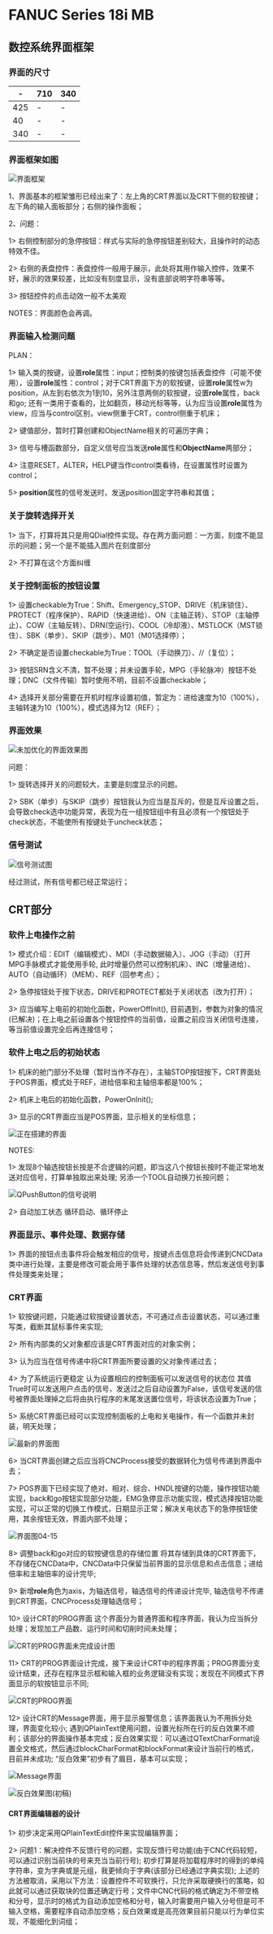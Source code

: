 # FANUC Series 18i MB

## 数控系统界面框架

### 界面的尺寸

|-|710|340|
|-|-|-|
|425|-|-|
|40|-|-|
|340|-|-|

### 界面框架如图

![界面框架](Doc/images_2020-4-7.png)

1、界面基本的框架雏形已经出来了：左上角的CRT界面以及CRT下侧的软按键；左下角的输入面板部分；右侧的操作面板；

2、问题：

1> 右侧控制部分的急停按钮：样式与实际的急停按钮差别较大，且操作时的动态特效不佳。

2> 右侧的表盘控件：表盘控件一般用于展示，此处将其用作输入控件，效果不好，展示的效果较差，比如没有刻度显示，没有底部说明字符串等等。

3> 按钮控件的点击动效一般不太美观

NOTES：界面颜色会再调。

### 界面输入检测问题

PLAN：

1> 输入类的按键，设置**role**属性：input；控制类的按键包括表盘控件（可能不使用），设置**role**属性：control；对于CRT界面下方的软按键，设置**role**属性w为position，从左到右依次为1到10，另外注意两侧的软按键，设置**role**属性，back和go; 还有一类用于查看的，比如翻页，移动光标等等，认为应当设置**role**属性为view，应当与control区别，view侧重于CRT，control侧重于机床；

2> 键值部分，暂时打算创建和ObjectName相关的可遍历字典；

3> 信号与槽函数部分，自定义信号应当发送**role**属性和**ObjectName**两部分；

4> 注意RESET，ALTER，HELP键当作control类看待，在设置属性时设置为control；

5> **position**属性的信号发送时，发送position固定字符串和其值；

### 关于旋转选择开关

1> 当下，打算将其只是用QDial控件实现。存在两方面问题：一方面，刻度不能显示的问题；另一个是不能插入图片在刻度部分

2> 不打算在这个方面纠缠

### 关于控制面板的按钮设置

1> 设置checkable为True：Shift、Emergency_STOP、DRIVE（机床锁住）、PROTECT（程序保护）、RAPID（快速进给）、ON（主轴正转）、STOP（主轴停止）、COW（主轴反转）、DRN(空运行)、COOL（冷却液）、MSTLOCK（MST锁住）、SBK（单步）、SKIP（跳步）、M01（M01选择停）；

2> 不确定是否设置checkable为True：TOOL（手动换刀）、//（复位）；

3> 按钮SRN含义不清，暂不处理；并未设置手轮，MPG（手轮脉冲）按钮不处理；DNC（文件传输）暂时使用不明，目前不设置checkable；

4> 选择开关部分需要在开机时程序设置初值，暂定为：进给速度为10（100%），主轴转速为10（100%），模式选择为12（REF）；

### 界面效果

![未加优化的界面效果图](Doc/images_2020-04-09_23-19-31.png)

问题：

1> 旋转选择开关的问题较大，主要是刻度显示的问题。

2> SBK（单步）与SKIP（跳步）按钮我认为应当是互斥的，但是互斥设置之后，会导致check选中功能异常，表现为在一组按钮组中有且必须有一个按钮处于check状态，不能使所有按键处于uncheck状态；

### 信号测试

![信号测试图](Doc/images_2020-04-09_23-28-37.png)

经过测试，所有信号都已经正常运行；

## CRT部分

### 软件上电操作之前

1> 模式介绍：EDIT（编辑模式）、MDI（手动数据输入）、JOG（手动）（打开MPG手脉模式才能使用手轮, 此时增量仍然可以控制机床）、INC（增量进给）、AUTO（自动循环）（MEM）、REF（回参考点）；

2> 急停按钮处于按下状态，DRIVE和PROTECT都处于关闭状态（改为打开）；

3> 应当编写上电前的初始化函数，PowerOffInit(), 目前遇到，参数为对象的情况(已解决)；在上电之前设置各个按钮控件的当前值，设置之前应当关闭信号连接，等当前值设置完全后再连接信号；

### 软件上电之后的初始状态

1> 机床的舱门部分不处理（暂时当作不存在），主轴STOP按钮按下，CRT界面处于POS界面，模式处于REF，进给倍率和主轴倍率都是100%；

2> 机床上电后的初始化函数，PowerOnInit(); 

3> 显示的CRT界面应当是POS界面，显示相关的坐标信息；

![正在搭建的界面](Doc/images_2020-04-11_22-53-42.png)

NOTES:

1> 发现8个轴选按钮长按是不合逻辑的问题，即当这八个按钮长按时不能正常地发送对应信号，打算单独取出来处理; 另添一个TOOL自动换刀长按问题； 

![QPushButton的信号说明](Doc/images_2020-04-10_21-56-17.png)

2> 自动加工状态 循环启动、循环停止

### 界面显示、事件处理、数据存储

1> 界面的按钮点击事件将会触发相应的信号，按键点击信息将会传递到CNCData类中进行处理，主要是修改可能会用于事件处理的状态信息等，然后发送信号到事件处理类来处理；

### CRT界面

1> 软按键问题，只能通过软按键设置状态，不可通过点击设置状态，可以通过重写类，截断其鼠标事件来实现; 

2> 所有内部类的父对象都应该是CRT界面对应的对象实例；

3> 认为应当在信号传递中将CRT界面所要设置的父对象传递过去；

4> 为了系统运行更稳定 认为设置相应的控制面板可以发送信号的状态位 其值True时可以发送用户点击的信号，发送过之后自动设置为False，该信号发送的信号被界面处理掉之后将由执行程序的末尾发送置位信号，将该状态设置为True；

5> 系统CRT界面已经可以实现控制面板的上电和关电操作，有一个函数并未封装，明天处理；

![最新的界面图](Doc/images_2020-04-13_23-30-25.png)

6> 当CRT界面创建之后应当将CNCProcess接受的数据转化为信号传递到界面中去；

7> POS界面下已经实现了绝对、相对、综合、HNDL按键的功能，操作按钮功能实现，back和go按钮实现部分功能，EMG急停显示功能实现，模式选择按钮功能实现，可以正常的切换工作模式，日期显示正常；解决关电状态下的急停按钮使用，其余按钮无效，界面内部不处理；

![界面图04-15](Doc/images_2020-04-15_23-27-25.png)

8> 调整back和go对应的软按键信息的存储位置 将其存储到具体的CRT界面下，不存储在CNCData中，CNCData中只保留当前界面的显示信息和点击信息；进给倍率和主轴倍率的设计完毕; 

9> 新增**role**角色为axis，为轴选信号，轴选信号的传递设计完毕, 轴选信号不传递到CRT界面，CNCProcess处理轴选信号；

10> 设计CRT的PROG界面 这个界面分为普通界面和程序界面，我认为应当拆分处理；发现加工产品数、运行时间和切削时间未处理；

![CRT的PROG界面未完成设计图](Doc/images_2020-04-16_23-37-23.png)

11> CRT的PROG界面设计完成，接下来设计CRT中的程序界面；PROG界面分支设计结束，还存在程序显示框和输入框的业务逻辑没有实现；发现在不同模式下界面显示的软按钮显示不同; 

![CRT的PROG界面](Doc/images_2020-04-18_00-10-24.png)

12> 设计CRT的Message界面，用于显示报警信息；该界面我认为不用拆分处理，界面变化较小; 遇到QPlainText使用问题，设置光标所在行的反白效果不顺利；该部分的界面操作基本完成；反白效果实现：可以通过QTextCharFormat设置全文格式，然后通过blockCharFormat和blockFormat来设计当前行的格式，目前并未成功; “反白效果”初步有了眉目，基本可以实现；

![Message界面](Doc/images_2020-04-18_23-46-47.png)

![反白效果图(初稿)](Doc/images_2020-04-20_23-31-19.png)

#### CRT界面编辑器的设计

1> 初步决定采用QPlainTextEdit控件来实现编辑界面；

2> 问题1：解决控件不反馈行号的问题，实现反馈行号功能(由于CNC代码较短，可以通过识别当前块的号来充当当前行号); 初步打算是将加载程序时的得到的单纯字符串，变为字典或是元组，我更倾向于字典(该部分已经通过字典实现); 上述的方法被取消，采用以下方法：设置控件不可软换行，只允许采取硬换行的策略，如此就可以通过获取块的位置还确定行号；文件中CNC代码的格式确定为不带空格和分号，显示时的格式为自动添加空格和分号，输入时需要用户输入分号但是可不输入空格，需要程序自动添加空格；反白效果或是高亮效果目前只能以行为单位实现，不能细化到词组；

